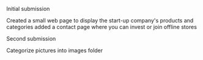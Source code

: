Initial submission

Created a small web page to display the start-up company's products and categories added a contact page where you can invest or join offline stores

Second submission

Categorize pictures into images folder
